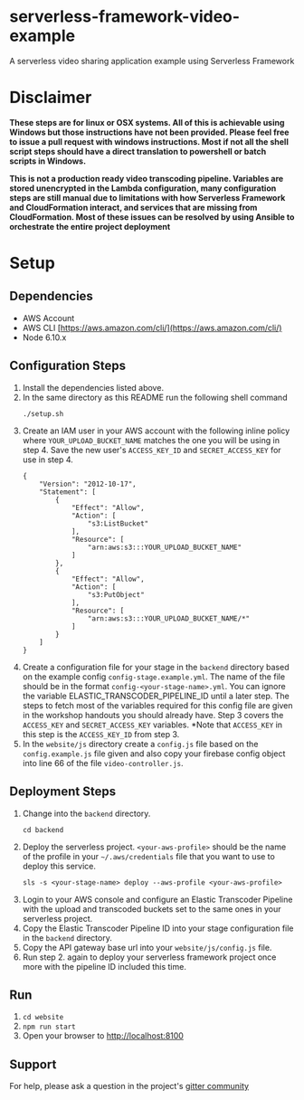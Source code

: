 # serverless-framework-video-example
A serverless video sharing application example using Serverless Framework

# Disclaimer
**These steps are for linux or OSX systems. All of this is achievable using Windows but those instructions have not been provided. Please feel free to issue a pull request with windows instructions. Most if not all the shell script steps should have a direct translation to powershell or batch scripts in Windows.**

**This is not a production ready video transcoding pipeline. Variables are stored unencrypted in the Lambda configuration, many configuration steps are still manual due to limitations with how Serverless Framework and CloudFormation interact, and services that are missing from CloudFormation. Most of these issues can be resolved by using Ansible to orchestrate the entire project deployment**

# Setup
## Dependencies
* AWS Account
* AWS CLI [https://aws.amazon.com/cli/](https://aws.amazon.com/cli/)
* Node 6.10.x

## Configuration Steps
1. Install the dependencies listed above.
2. In the same directory as this README run the following shell command
    ```
    ./setup.sh
    ```
3. Create an IAM user in your AWS account with the following inline policy where `YOUR_UPLOAD_BUCKET_NAME` matches the one you will be using in step 4. Save the new user's `ACCESS_KEY_ID` and `SECRET_ACCESS_KEY` for use in step 4.
    ```
    {
        "Version": "2012-10-17",
        "Statement": [
            {
                "Effect": "Allow",
                "Action": [
                    "s3:ListBucket"
                ],
                "Resource": [
                    "arn:aws:s3:::YOUR_UPLOAD_BUCKET_NAME"
                ]
            },
            {
                "Effect": "Allow",
                "Action": [
                    "s3:PutObject"
                ],
                "Resource": [
                    "arn:aws:s3:::YOUR_UPLOAD_BUCKET_NAME/*"
                ]
            }
        ]
    }
    ```
4. Create a configuration file for your stage in the `backend` directory based on the example config `config-stage.example.yml`. The name of the file should be in the format `config-<your-stage-name>.yml`. You can ignore the variable ELASTIC_TRANSCODER_PIPELINE_ID until a later step. The steps to fetch most of the variables required for this config file are given in the workshop handouts you should already have. Step 3 covers the `ACCESS_KEY` and `SECRET_ACCESS_KEY` variables. *Note that `ACCESS_KEY` in this step is the `ACCESS_KEY_ID` from step 3.
5. In the `website/js` directory create a `config.js` file based on the `config.example.js` file given and also copy your firebase config object into line 66 of the file `video-controller.js`.

## Deployment Steps
1. Change into the `backend` directory.
    ```
    cd backend
    ```
2. Deploy the serverless project. `<your-aws-profile>` should be the name of the profile in your `~/.aws/credentials` file that you want to use to deploy this service.
    ```
    sls -s <your-stage-name> deploy --aws-profile <your-aws-profile>
    ```
3. Login to your AWS console and configure an Elastic Transcoder Pipeline with the upload and transcoded buckets set to the same ones in your serverless project.
4. Copy the Elastic Transcoder Pipeline ID into your stage configuration file in the `backend` directory.
5. Copy the API gateway base url into your `website/js/config.js` file.
6. Run step 2. again to deploy your serverless framework project once more with the pipeline ID included this time.

## Run
1. `cd website`
2. `npm run start`
3. Open your browser to [http://localhost:8100](http://localhost:8100)

## Support
For help, please ask a question in the project's [gitter community](https://gitter.im/serverless-framework-video-example)